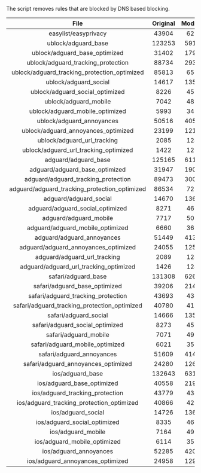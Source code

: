 The script removes rules that are blocked by DNS based blocking.


| File | Original | Modified |
|:----:|:-----:|:-----:|
| easylist/easyprivacy | 43904 | 6217 |
| ublock/adguard_base | 123253 | 59177 |
| ublock/adguard_base_optimized | 31402 | 17992 |
| ublock/adguard_tracking_protection | 88734 | 29322 |
| ublock/adguard_tracking_protection_optimized | 85813 | 6567 |
| ublock/adguard_social | 14617 | 13539 |
| ublock/adguard_social_optimized | 8226 | 4556 |
| ublock/adguard_mobile | 7042 | 4878 |
| ublock/adguard_mobile_optimized | 5993 | 3488 |
| ublock/adguard_annoyances | 50516 | 40507 |
| ublock/adguard_annoyances_optimized | 23199 | 12186 |
| ublock/adguard_url_tracking | 2085 | 1240 |
| ublock/adguard_url_tracking_optimized | 1422 | 1237 |
| adguard/adguard_base | 125165 | 61193 |
| adguard/adguard_base_optimized | 31947 | 19003 |
| adguard/adguard_tracking_protection | 89473 | 30007 |
| adguard/adguard_tracking_protection_optimized | 86534 | 7238 |
| adguard/adguard_social | 14670 | 13600 |
| adguard/adguard_social_optimized | 8271 | 4600 |
| adguard/adguard_mobile | 7717 | 5053 |
| adguard/adguard_mobile_optimized | 6660 | 3657 |
| adguard/adguard_annoyances | 51449 | 41362 |
| adguard/adguard_annoyances_optimized | 24055 | 12595 |
| adguard/adguard_url_tracking | 2089 | 1245 |
| adguard/adguard_url_tracking_optimized | 1426 | 1242 |
| safari/adguard_base | 131308 | 62622 |
| safari/adguard_base_optimized | 39206 | 21461 |
| safari/adguard_tracking_protection | 43693 | 4341 |
| safari/adguard_tracking_protection_optimized | 40780 | 4197 |
| safari/adguard_social | 14666 | 13590 |
| safari/adguard_social_optimized | 8273 | 4590 |
| safari/adguard_mobile | 7071 | 4914 |
| safari/adguard_mobile_optimized | 6021 | 3519 |
| safari/adguard_annoyances | 51609 | 41453 |
| safari/adguard_annoyances_optimized | 24280 | 12665 |
| ios/adguard_base | 132643 | 63139 |
| ios/adguard_base_optimized | 40558 | 21976 |
| ios/adguard_tracking_protection | 43779 | 4349 |
| ios/adguard_tracking_protection_optimized | 40866 | 4205 |
| ios/adguard_social | 14726 | 13622 |
| ios/adguard_social_optimized | 8335 | 4604 |
| ios/adguard_mobile | 7164 | 4955 |
| ios/adguard_mobile_optimized | 6114 | 3557 |
| ios/adguard_annoyances | 52285 | 42024 |
| ios/adguard_annoyances_optimized | 24958 | 12951 |
